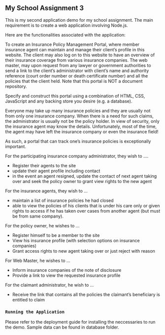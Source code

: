 ## My School Assignment 3

This is my second application demo for my school assignment. The main requirement is to create a web application involving Node.js.

Here are the functionalities associated with the application:

To create an Insurance Policy Management Portal, where member insurance agent can maintain and manage their client’s profile in this website. The client may also log on to this website to have an overview of their insurance coverage from various insurance companies. The web master, may upon request from any lawyer or government authorities to send a link to the client’s administrator with client’s name and authority reference (court order number or death certificate number) and all the policies that the client held. Note that this portal is NOT a document repository.

Specify and construct this portal using a combination of HTML, CSS, JavaScript and any backing store you desire (e.g. a database).

Everyone may take up many insurance policies and they are usually not from only one insurance company. When there is a need for such claims, the administrator is usually not be the policy holder. In view of security, only the insurance agent may know the details. Unfortunately, most of the time, the agent may have left the insurance company or even the insurance field!

As such, a portal that can track one’s insurance policies is exceptionally important.

For the participating insurance company administrator, they wish to ….
- Register their agents to the site
- update their agent profile including contact
- in the event an agent resigned, update the contact of next agent taking over and seek the policy owner to grant view rights to the new agent

For the insurance agents, they wish to …
- maintain a list of insurance policies he had closed
- able to view the policies of his clients that is under his care only or given rights to access if he has taken over cases from another agent (but must be from same company).

For the policy owner, he wishes to ...
- Register himself to be a member to the site
- View his insurance profile (with selection options on insurance companies)
- Grant access rights to new agent taking over or just reject with reason

For Web Master, he wishes to …
- Inform insurance companies of the note of disclosure
- Provide a link to view the requested insurance profile

For the claimant administrator, he wish to …
- Receive the link that contains all the policies the claimant’s beneficiary is entitled to claim

### `Running the Application`

Please refer to the deployment guide for installing the neccessaries to run the demo.
Sample data can be found in database folder.
